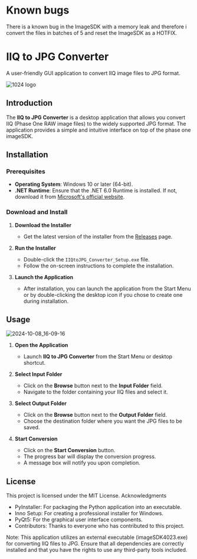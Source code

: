 # Known bugs
There is a known bug in the ImageSDK with a memory leak and therefore i convert the files in batches of 5 and reset the ImageSDK as a HOTFIX.

# IIQ to JPG Converter

A user-friendly GUI application to convert IIQ image files to JPG format.

![1024 logo](https://github.com/user-attachments/assets/6d3fc981-10cf-4b23-a5fc-c76bdd5df3e2)


## Introduction

The **IIQ to JPG Converter** is a desktop application that allows you convert IIQ (Phase One RAW image files) to the widely supported JPG format. The application provides a simple and intuitive interface on top of the phase one imageSDK.

## Installation

### Prerequisites

- **Operating System**: Windows 10 or later (64-bit).
- **.NET Runtime**: Ensure that the .NET 6.0 Runtime is installed. If not, download it from [Microsoft's official website](https://dotnet.microsoft.com/download/dotnet/6.0/runtime).

### Download and Install

1. **Download the Installer**

   - Get the latest version of the installer from the [Releases](https://github.com/Skoumann/IIQtoJPG/releases/tag/pre-release) page.

2. **Run the Installer**

   - Double-click the `IIQtoJPG_Converter_Setup.exe` file.
   - Follow the on-screen instructions to complete the installation.

3. **Launch the Application**

   - After installation, you can launch the application from the Start Menu or by double-clicking the desktop icon if you chose to create one during installation.

## Usage

![2024-10-08_16-09-16](https://github.com/user-attachments/assets/74e9117d-f879-4302-a9a5-13891e53353e)

1. **Open the Application**

   - Launch **IIQ to JPG Converter** from the Start Menu or desktop shortcut.

2. **Select Input Folder**

   - Click on the **Browse** button next to the **Input Folder** field.
   - Navigate to the folder containing your IIQ files and select it.

3. **Select Output Folder**

   - Click on the **Browse** button next to the **Output Folder** field.
   - Choose the destination folder where you want the JPG files to be saved.

4. **Start Conversion**

   - Click on the **Start Conversion** button.
   - The progress bar will display the conversion progress.
   - A message box will notify you upon completion.



## License

This project is licensed under the MIT License.
Acknowledgments

  - PyInstaller: For packaging the Python application into an executable.
  - Inno Setup: For creating a professional installer for Windows.
  - PyQt5: For the graphical user interface components.
  - Contributors: Thanks to everyone who has contributed to this project.


Note: This application utilizes an external executable (imageSDK4023.exe) for converting IIQ files to JPG. Ensure that all dependencies are correctly installed and that you have the rights to use any third-party tools included.

